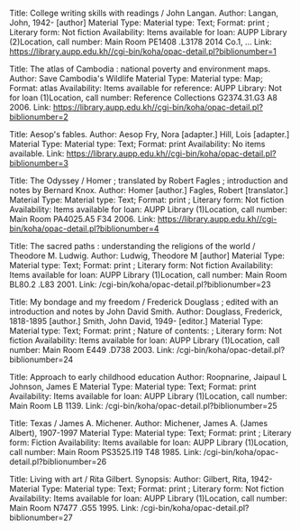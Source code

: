 Title: College writing skills with readings / John Langan. 
Author: Langan, John, 1942- [author]
Material Type: Material type: Text; Format: print ; Literary form: Not fiction
Availability: Items available for loan: AUPP Library (2)Location, call number: Main Room PE1408 .L3178 2014 Co.1, ... 
Link: https://library.aupp.edu.kh//cgi-bin/koha/opac-detail.pl?biblionumber=1

Title: The atlas of Cambodia : national poverty and environment maps. 
Author: Save Cambodia's Wildlife
Material Type: Material type: Map; Format: atlas
Availability: Items available for reference: AUPP Library: Not for loan (1)Location, call number: Reference Collections  G2374.31.G3 A8 2006. 
Link: https://library.aupp.edu.kh//cgi-bin/koha/opac-detail.pl?biblionumber=2

Title: Aesop's fables. 
Author: Aesop Fry, Nora [adapter.] Hill, Lois [adapter.]
Material Type: Material type: Text; Format: print
Availability: No items available.
Link: https://library.aupp.edu.kh//cgi-bin/koha/opac-detail.pl?biblionumber=3

Title: The Odyssey / Homer ; translated by Robert Fagles ; introduction and notes by Bernard Knox. 
Author: Homer [author.] Fagles, Robert [translator.]
Material Type: Material type: Text; Format: print ; Literary form: Not fiction
Availability: Items available for loan: AUPP Library (1)Location, call number: Main Room PA4025.A5 F34 2006. 
Link: https://library.aupp.edu.kh//cgi-bin/koha/opac-detail.pl?biblionumber=4

Title: The sacred paths : understanding the religions of the world / Theodore M. Ludwig. 
Author: Ludwig, Theodore M [author]
Material Type: Material type: Text; Format: print ; Literary form: Not fiction
Availability: Items available for loan: AUPP Library (1)Location, call number: Main Room BL80.2 .L83 2001. 
Link: /cgi-bin/koha/opac-detail.pl?biblionumber=23

Title: My bondage and my freedom / Frederick Douglass ; edited with an introduction and notes by John David Smith. 
Author: Douglass, Frederick, 1818-1895 [author.] Smith, John David, 1949- [editor.]
Material Type: Material type: Text; Format: print ; Nature of contents: ; Literary form: Not fiction
Availability: Items available for loan: AUPP Library (1)Location, call number: Main Room E449 .D738 2003. 
Link: /cgi-bin/koha/opac-detail.pl?biblionumber=24

Title: Approach to early childhood education 
Author: Roopnarine, Jaipaul L Johnson, James E
Material Type: Material type: Text; Format: print
Availability: Items available for loan: AUPP Library (1)Location, call number: Main Room LB 1139. 
Link: /cgi-bin/koha/opac-detail.pl?biblionumber=25

Title: Texas / James A. Michener. 
Author: Michener, James A. (James Albert), 1907-1997
Material Type: Material type: Text; Format: print ; Literary form: Fiction
Availability: Items available for loan: AUPP Library (1)Location, call number: Main Room PS3525.I19 T48 1985. 
Link: /cgi-bin/koha/opac-detail.pl?biblionumber=26

Title: Living with art / Rita Gilbert. 
Synopsis: 
Author: Gilbert, Rita, 1942-
Material Type: Material type: Text; Format: print ; Literary form: Not fiction
Availability: Items available for loan: AUPP Library (1)Location, call number: Main Room N7477 .G55 1995. 
Link: /cgi-bin/koha/opac-detail.pl?biblionumber=27